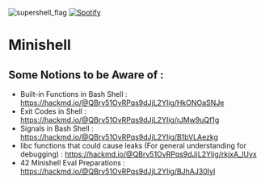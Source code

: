 ![supershell_flag](https://github.com/user-attachments/assets/d7455ed8-e2cc-4c2d-b354-0fc2495949de)
[![Spotify](https://img.shields.io/badge/Listen_on-Spotify-1DB954?style=for-the-badge&logo=spotify)](https://open.spotify.com/track/5sdQOyqq2IDhvmx2lHOpwd)

# Minishell
## Some Notions to be Aware of :
+ Built-in Functions in Bash Shell : https://hackmd.io/@QBrv51OvRPqs9dJjL2YIig/HkONOaSNJe
+ Exit Codes in Shell : https://hackmd.io/@QBrv51OvRPqs9dJjL2YIig/rJMw9uQf1g
+ Signals in Bash Shell : https://hackmd.io/@QBrv51OvRPqs9dJjL2YIig/B1bVLAezkg
+ libc functions that could cause leaks (For general understanding for debugging) : https://hackmd.io/@QBrv51OvRPqs9dJjL2YIig/rkjxA_lUyx
+ 42 Minishell Eval Preparations : https://hackmd.io/@QBrv51OvRPqs9dJjL2YIig/BJhAJ30Iyl
